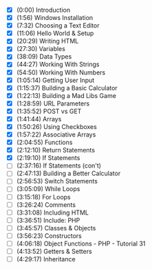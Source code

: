 - [x] (0:00) Introduction
- [x] (1:56) Windows Installation
- [x] (7:32) Choosing a Text Editor
- [x] (11:06) Hello World & Setup
- [x] (20:29) Writing HTML
- [x] (27:30) Variables
- [x] (38:09) Data Types
- [x] (44:27) Working With Strings
- [x] (54:50) Working With Numbers
- [x] (1:05:14) Getting User Input
- [x] (1:15:37) Building a Basic Calculator
- [x] (1:22:13) Building a Mad Libs Game
- [x] (1:28:59) URL Parameters
- [x] (1:35:52) POST vs GET
- [x] (1:41:44) Arrays
- [x] (1:50:26) Using Checkboxes
- [x] (1:57:22) Associative Arrays
- [x] (2:04:55) Functions
- [x] (2:12:10) Return Statements
- [x] (2:19:10) If Statements
- [ ] (2:37:16) If Statements (con't)
- [ ] (2:47:13) Building a Better Calculator
- [ ] (2:56:53) Switch Statements
- [ ] (3:05:09) While Loops
- [ ] (3:15:18) For Loops
- [ ] (3:26:24) Comments
- [ ] (3:31:08) Including HTML
- [ ] (3:36:51) Include: PHP
- [ ] (3:45:57) Classes & Objects
- [ ] (3:56:23) Constructors
- [ ] (4:06:18) Object Functions - PHP - Tutorial 31
- [ ] (4:13:52) Getters & Setters
- [ ] (4:29:17) Inheritance
